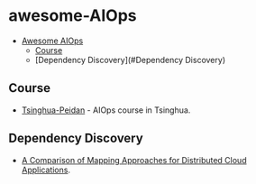 # awesome-AIOps

- [Awesome AIOps](#awesome-AIOps)
    - [Course](#Course)
    - [Dependency Discovery](#Dependency Discovery)

## Course
* [Tsinghua-Peidan](http://netman.ai/courses/advanced-network-management-spring2018-syllabus/) - AIOps course in Tsinghua.

## Dependency Discovery
* [A Comparison of Mapping Approaches for Distributed Cloud Applications](https://blog.netsil.com/a-comparison-of-mapping-approaches-for-distributed-cloud-applications-52be1f61d293).
